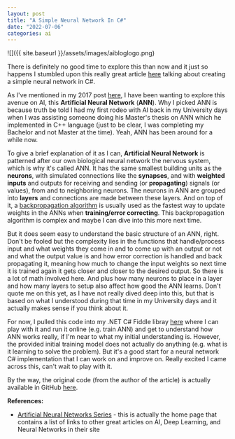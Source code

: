 ```yaml
---
layout: post
title: "A Simple Neural Network In C#"
date: "2022-07-06"
categories: ai
---
```


![]({{ site.baseurl }}/assets/images/aibloglogo.png)

There is definitely no good time to explore this than now and it just so happens I stumbled upon this really great article [here](https://rubikscode.net/2022/07/04/implementing-simple-neural-network-in-c/) talking about creating a simple neural network in C#.

As I've mentioned in my 2017 post [here](/tech-blog/2017/10/27/ai-anyone.html), I have been wanting to explore this avenue on AI, this **Artificial Neural Network** (**ANN**).  Why I picked ANN is because truth be told I had my first rodeo with AI back in my University days when I was assisting someone doing his Master's thesis on ANN which he implemented in C++ language (just to be clear, I was completing my Bachelor and not Master at the time).  Yeah, ANN has been around for a while now.

To give a brief explanation of it as I can, **Artificial Neural Network** is patterned after our own biological neural network the nervous system, which is why it's called ANN.  It has the same smallest building units as the **neurons**, with simulated connections like the **synapses**, and with **weighted inputs** and outputs for receiving and sending (or **propagating**) signals (or values), from and to neighboring neurons.  The neurons in ANN are grouped into **layers** and connections are made between these layers.  And on top of it, a [backpropagation algorithm](https://rubikscode.net/2018/01/22/backpropagation-algorithm-in-artificial-neural-networks/) is usually used as the fastest way to update weights in the ANNs when **training/error correcting**.  This backpropagation algorithm is complex and maybe I can dive into this more next time.

But it does seem easy to understand the basic structure of an ANN, right.  Don't be fooled but the complexity lies in the functions that handle/process input and what weights they come in and to come up with an output or not and what the output value is and how error correction is handled and back propagating it, meaning how much to change the input weights so next time it is trained again it gets closer and closer to the desired output.  So there is a lot of math involved here.  And plus how many neurons to place in a layer and how many layers to setup also affect how good the ANN learns.  Don't quote me on this yet, as I have not really dived deep into this, but that is based on what I understood during that time in my University days and it actually makes sense if you think about it.

For now, I pulled this code into my .NET C# Fiddle libray [here](https://dotnetfiddle.net/0aI8Ea) where I can play with it and run it online (e.g. train ANN) and get to understand how ANN works really, if I'm near to what my initial understanding is.  However, the provided initial training model does not actually do anything (e.g. what is it learning to solve the problem).  But it's a good start for a neural network C# implementation that I can work on and improve on.  Really excited I came across this, can't wait to play with it.

By the way, the original code (from the author of the article) is actually available in GitHub [here](https://github.com/NMZivkovic/SimpleNeuralNetworkInCSharp).

**References:**
* [Artificial Neural Networks Series](https://rubikscode.net/2018/02/19/artificial-neural-networks-series/) - this is actually the home page that contains a list of links to other great articles on AI, Deep Learning, and Neural Networks in their site

